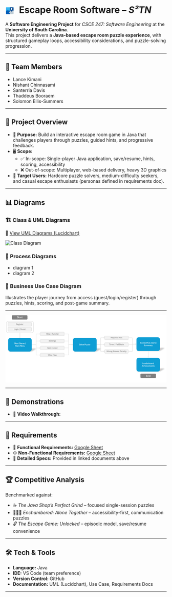 # <img src="./assets/logo.png" alt="S²TN Logo" width="28" style="vertical-align:middle; margin-right:8px;"/> Escape Room Software – *S²TN*

A **Software Engineering Project** for *CSCE 247: Software Engineering* at the **University of South Carolina**.  
This project delivers a **Java-based escape room puzzle experience**, with structured gameplay loops, accessibility considerations, and puzzle-solving progression.

---

## 👥 Team Members
- Lance Kimani  
- Nishant Chinnasami  
- Santerria Davis  
- Thaddeus Booraem  
- Solomon Ellis-Summers  

---

## 📖 Project Overview
- 🎯 **Purpose:** Build an interactive escape room game in Java that challenges players through puzzles, guided hints, and progressive feedback.  
- 🖥 **Scope:**  
  - ✅ In-scope: Single-player Java application, save/resume, hints, scoring, accessibility  
  - ❌ Out-of-scope: Multiplayer, web-based delivery, heavy 3D graphics  
- 👤 **Target Users:** Hardcore puzzle solvers, medium-difficulty seekers, and casual escape enthusiasts (personas defined in requirements doc).  

---

## 📊 Diagrams
### 🏗 Class & UML Diagrams
📌 [View UML Diagrams (Lucidchart)](https://lucid.app/lucidchart/14657f64-6750-43e7-ba06-0a7251984d91/edit?existing=1&docId=14657f64-6750-43e7-ba06-0a7251984d91&shared=true&invitationId=inv_c8956674-c14c-44dd-9125-a59121b305e6&page=0_0#)  

![Class Diagram](./docs/diagrams/class/main-UML.png) 

### 🔄 Process Diagrams
- diagram 1
- diagram 2 

### 💼 Business Use Case Diagram
Illustrates the player journey from access (guest/login/register) through puzzles, hints, scoring, and post-game summary.  

--- 

<p align="center">
  <img src="./docs/diagrams/business/main-business.png" alt="Business Use Case Diagram" width="600"/>
</p>

---

## 🧪 Demonstrations
- 🎥 **Video Walkthrough:** 

---

## 📌 Requirements
- 🔧 **Functional Requirements:** [Google Sheet](https://docs.google.com/spreadsheets/d/1Nzz4jI4RE9BPDidwSTXgDZc6qNWl3crWn0uwHmMYTvM/edit?gid=595725144#gid=595725144)  
- ⚙️ **Non-Functional Requirements:** [Google Sheet](https://docs.google.com/spreadsheets/d/1Nzz4jI4RE9BPDidwSTXgDZc6qNWl3crWn0uwHmMYTvM/edit?gid=918409337#gid=918409337)  
- 📑 **Detailed Specs:** Provided in linked documents above  

---

## 🏆 Competitive Analysis
Benchmarked against:  
- ☕ *The Java Shop’s Perfect Grind* – focused single-session puzzles  
- 🧑‍🤝‍🧑 *Enchambered: Alone Together* – accessibility-first, communication puzzles  
- 🔓 *The Escape Game: Unlocked* – episodic model, save/resume convenience  

---

## 🛠 Tech & Tools
- **Language:** Java  
- **IDE:** VS Code (team preference)  
- **Version Control:** GitHub  
- **Documentation:** UML (Lucidchart), Use Case, Requirements Docs  

---